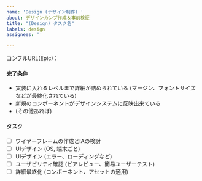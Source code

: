 ```yaml
---
name: 'Design (デザイン制作) '
about: デザインカンプ作成＆事前検証
title: "(Design) タスク名"
labels: design
assignees: ''

---
```


コンフルURL(Epic)：

#### 完了条件
- 実装に入れるレベルまで詳細が詰められている (マージン、フォントサイズなどが最終化されている)
- 新規のコンポーネントがデザインシステムに反映出来ている
- (その他あれば)

#### タスク
- [ ] ワイヤーフレームの作成とIAの検討
- [ ] UIデザイン (OS, 端末ごと)
- [ ] UIデザイン (エラー、ローディングなど)
- [ ] ユーザビリティ確認 (ピアレビュー、簡易ユーザーテスト)
- [ ] 詳細最終化 (コンポーネント、アセットの適用)

